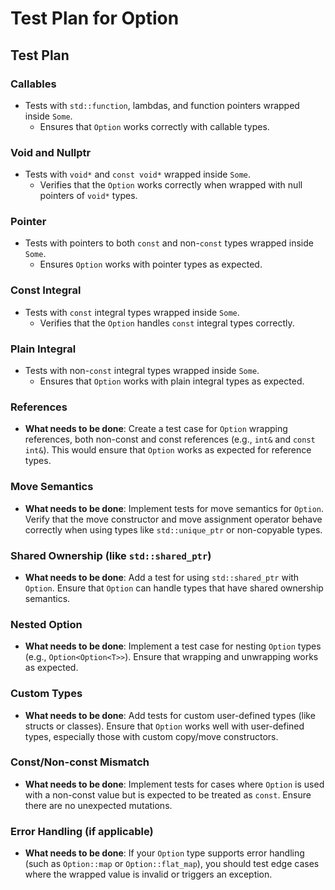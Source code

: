 # Test Plan for Option

## Test Plan

### Callables
- Tests with `std::function`, lambdas, and function pointers wrapped inside `Some`.
  - Ensures that `Option` works correctly with callable types.

### Void and Nullptr
- Tests with `void*` and `const void*` wrapped inside `Some`.
  - Verifies that the `Option` works correctly when wrapped with null pointers of `void*` types.

### Pointer
- Tests with pointers to both `const` and non-`const` types wrapped inside `Some`.
  - Ensures `Option` works with pointer types as expected.

### Const Integral
- Tests with `const` integral types wrapped inside `Some`.
  - Verifies that the `Option` handles `const` integral types correctly.

### Plain Integral
- Tests with non-`const` integral types wrapped inside `Some`.
  - Ensures that `Option` works with plain integral types as expected.

### References
- **What needs to be done**: Create a test case for `Option` wrapping references, both non-const and const references (e.g., `int&` and `const int&`). This would ensure that `Option` works as expected for reference types.

### Move Semantics
- **What needs to be done**: Implement tests for move semantics for `Option`. Verify that the move constructor and move assignment operator behave correctly when using types like `std::unique_ptr` or non-copyable types.

### Shared Ownership (like `std::shared_ptr`)
- **What needs to be done**: Add a test for using `std::shared_ptr` with `Option`. Ensure that `Option` can handle types that have shared ownership semantics.

### Nested Option
- **What needs to be done**: Implement a test case for nesting `Option` types (e.g., `Option<Option<T>>`). Ensure that wrapping and unwrapping works as expected.

### Custom Types
- **What needs to be done**: Add tests for custom user-defined types (like structs or classes). Ensure that `Option` works well with user-defined types, especially those with custom copy/move constructors.

### Const/Non-const Mismatch
- **What needs to be done**: Implement tests for cases where `Option` is used with a non-const value but is expected to be treated as `const`. Ensure there are no unexpected mutations.

### Error Handling (if applicable)
- **What needs to be done**: If your `Option` type supports error handling (such as `Option::map` or `Option::flat_map`), you should test edge cases where the wrapped value is invalid or triggers an exception.
